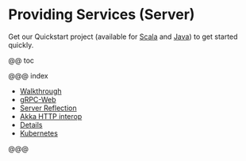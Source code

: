 # Providing Services (Server)

Get our Quickstart project (available for [Scala](https://developer.lightbend.com/start/?group=akka&project=akka-grpc-quickstart-scala) and [Java](https://developer.lightbend.com/start/?group=akka&project=akka-grpc-quickstart-java)) to get started quickly.

@@ toc

@@@ index

 * [Walkthrough](walkthrough.md)
 * [gRPC-Web](grpc-web.md)
 * [Server Reflection](reflection.md)
 * [Akka HTTP interop](akka-http.md)
 * [Details](details.md)
 * [Kubernetes](kubernetes.md)

@@@

